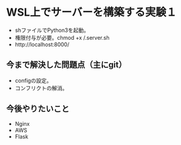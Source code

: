 # WSL上でサーバーを構築する実験１
* shファイルでPython3を起動。
* 権限付与が必要。chmod +x /.server.sh
* http://localhost:8000/

## 今まで解決した問題点（主にgit）
* configの設定。
* コンフリクトの解消。

## 今後やりたいこと
* Nginx
* AWS
* Flask
